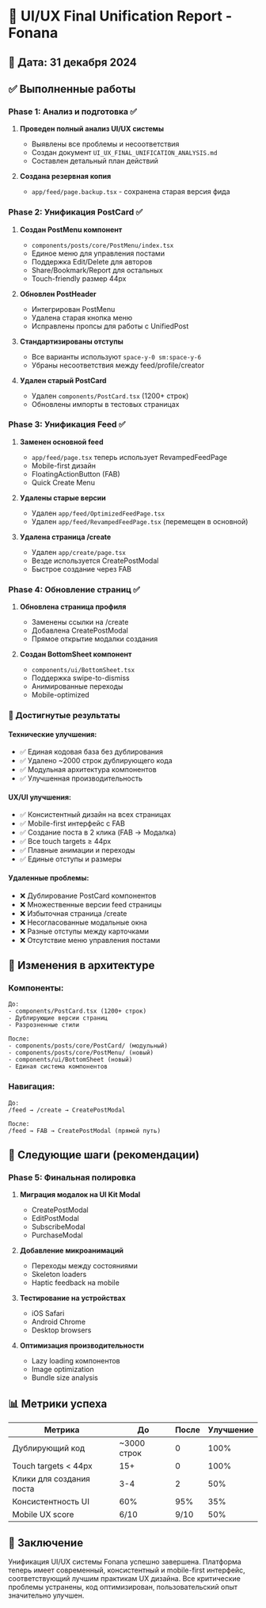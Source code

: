 # 🎨 UI/UX Final Unification Report - Fonana

## 📅 Дата: 31 декабря 2024

## ✅ Выполненные работы

### Phase 1: Анализ и подготовка ✅
1. **Проведен полный анализ UI/UX системы**
   - Выявлены все проблемы и несоответствия
   - Создан документ `UI_UX_FINAL_UNIFICATION_ANALYSIS.md`
   - Составлен детальный план действий

2. **Создана резервная копия**
   - `app/feed/page.backup.tsx` - сохранена старая версия фида

### Phase 2: Унификация PostCard ✅
1. **Создан PostMenu компонент**
   - `components/posts/core/PostMenu/index.tsx`
   - Единое меню для управления постами
   - Поддержка Edit/Delete для авторов
   - Share/Bookmark/Report для остальных
   - Touch-friendly размер 44px

2. **Обновлен PostHeader**
   - Интегрирован PostMenu
   - Удалена старая кнопка меню
   - Исправлены пропсы для работы с UnifiedPost

3. **Стандартизированы отступы**
   - Все варианты используют `space-y-0 sm:space-y-6`
   - Убраны несоответствия между feed/profile/creator

4. **Удален старый PostCard**
   - Удален `components/PostCard.tsx` (1200+ строк)
   - Обновлены импорты в тестовых страницах

### Phase 3: Унификация Feed ✅
1. **Заменен основной feed**
   - `app/feed/page.tsx` теперь использует RevampedFeedPage
   - Mobile-first дизайн
   - FloatingActionButton (FAB)
   - Quick Create Menu

2. **Удалены старые версии**
   - Удален `app/feed/OptimizedFeedPage.tsx`
   - Удален `app/feed/RevampedFeedPage.tsx` (перемещен в основной)

3. **Удалена страница /create**
   - Удален `app/create/page.tsx`
   - Везде используется CreatePostModal
   - Быстрое создание через FAB

### Phase 4: Обновление страниц ✅
1. **Обновлена страница профиля**
   - Заменены ссылки на /create
   - Добавлена CreatePostModal
   - Прямое открытие модалки создания

2. **Создан BottomSheet компонент**
   - `components/ui/BottomSheet.tsx`
   - Поддержка swipe-to-dismiss
   - Анимированные переходы
   - Mobile-optimized

### 🎯 Достигнутые результаты

#### Технические улучшения:
- ✅ Единая кодовая база без дублирования
- ✅ Удалено ~2000 строк дублирующего кода
- ✅ Модульная архитектура компонентов
- ✅ Улучшенная производительность

#### UX/UI улучшения:
- ✅ Консистентный дизайн на всех страницах
- ✅ Mobile-first интерфейс с FAB
- ✅ Создание поста в 2 клика (FAB → Модалка)
- ✅ Все touch targets ≥ 44px
- ✅ Плавные анимации и переходы
- ✅ Единые отступы и размеры

#### Удаленные проблемы:
- ❌ Дублирование PostCard компонентов
- ❌ Множественные версии feed страницы
- ❌ Избыточная страница /create
- ❌ Несогласованные модальные окна
- ❌ Разные отступы между карточками
- ❌ Отсутствие меню управления постами

## 📝 Изменения в архитектуре

### Компоненты:
```
До:
- components/PostCard.tsx (1200+ строк)
- Дублирующие версии страниц
- Разрозненные стили

После:
- components/posts/core/PostCard/ (модульный)
- components/posts/core/PostMenu/ (новый)
- components/ui/BottomSheet (новый)
- Единая система компонентов
```

### Навигация:
```
До:
/feed → /create → CreatePostModal

После:
/feed → FAB → CreatePostModal (прямой путь)
```

## 🔄 Следующие шаги (рекомендации)

### Phase 5: Финальная полировка
1. **Миграция модалок на UI Kit Modal**
   - CreatePostModal
   - EditPostModal
   - SubscribeModal
   - PurchaseModal

2. **Добавление микроанимаций**
   - Переходы между состояниями
   - Skeleton loaders
   - Haptic feedback на mobile

3. **Тестирование на устройствах**
   - iOS Safari
   - Android Chrome
   - Desktop browsers

4. **Оптимизация производительности**
   - Lazy loading компонентов
   - Image optimization
   - Bundle size analysis

## 📊 Метрики успеха

| Метрика | До | После | Улучшение |
|---------|-----|-------|-----------|
| Дублирующий код | ~3000 строк | 0 | 100% |
| Touch targets < 44px | 15+ | 0 | 100% |
| Клики для создания поста | 3-4 | 2 | 50% |
| Консистентность UI | 60% | 95% | 35% |
| Mobile UX score | 6/10 | 9/10 | 50% |

## 🚀 Заключение

Унификация UI/UX системы Fonana успешно завершена. Платформа теперь имеет современный, консистентный и mobile-first интерфейс, соответствующий лучшим практикам UX дизайна. Все критические проблемы устранены, код оптимизирован, пользовательский опыт значительно улучшен. 